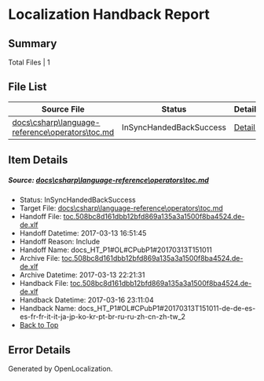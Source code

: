 # <a name='report-top'></a> Localization Handback Report

## Summary
 Total Files | 1

## File List
 Source File | Status | Details 
 ----------- | ------ | ------- 
 [docs\csharp\language-reference\operators\toc.md](https://github.com/dotnet/docs/blob/a06bd2a17f1d6c7308fa6337c866c1ca2e7281c0/docs/csharp/language-reference/operators/toc.md) | InSyncHandedBackSuccess | [Details](#d15667bd55e69fd822684df9a81cc2c996ca039f880)

## Item Details
##### <a name='d15667bd55e69fd822684df9a81cc2c996ca039f880'></a> Source: [docs\csharp\language-reference\operators\toc.md](https://github.com/dotnet/docs/blob/a06bd2a17f1d6c7308fa6337c866c1ca2e7281c0/docs/csharp/language-reference/operators/toc.md)
* Status: InSyncHandedBackSuccess
* Target File: [docs\csharp\language-reference\operators\toc.md](https://github.com/dotnet/docs.de-de/blob/4fd412717177bd147bcbc68ed70239c9be1a1cde/docs/csharp/language-reference/operators/toc.md)
* Handoff File: [toc.508bc8d161dbb12bfd869a135a3a1500f8ba4524.de-de.xlf](https://github.com/dotnet/docs.handoff/blob/1555a609d292d544ed4bea3f62eed542f5e22337/ol-handoff/dotnet/docs.de-de/master/p1-ht/toc.508bc8d161dbb12bfd869a135a3a1500f8ba4524.de-de.xlf)
* Handoff Datetime: 2017-03-13 16:51:45
* Handoff Reason: Include
* Handoff Name: docs_HT_P1#OL#CPubP1#20170313T151011
* Archive File: [toc.508bc8d161dbb12bfd869a135a3a1500f8ba4524.de-de.xlf](https://github.com/dotnet/docs.handoff/blob/d3a746f5b6b9fd1f90e2eabe1897f01ece7d9756/ol-archive/dotnet/docs.de-de/master/p1-ht/toc.508bc8d161dbb12bfd869a135a3a1500f8ba4524.de-de.xlf)
* Archive Datetime: 2017-03-13 22:21:31
* Handback File: [toc.508bc8d161dbb12bfd869a135a3a1500f8ba4524.de-de.xlf](https://github.com/dotnet/docs.handback/blob/a6e542462feff563587e9c0cf08cc820451b11a4/ol-handback/dotnet/docs.de-de/master/p1-ht/toc.508bc8d161dbb12bfd869a135a3a1500f8ba4524.de-de.xlf)
* Handback Datetime: 2017-03-16 23:11:04
* Handback Name: docs_HT_P1#OL#CPubP1#20170313T151011-de-de-es-es-fr-fr-it-it-ja-jp-ko-kr-pt-br-ru-ru-zh-cn-zh-tw_2
* [Back to Top](#report-top)


## Error Details

Generated by OpenLocalization.
